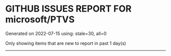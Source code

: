 
# GITHUB ISSUES REPORT FOR microsoft/PTVS


Generated on 2022-07-15 using: stale=30, all=0


Only showing items that are new to report in past 1 day(s)


---
